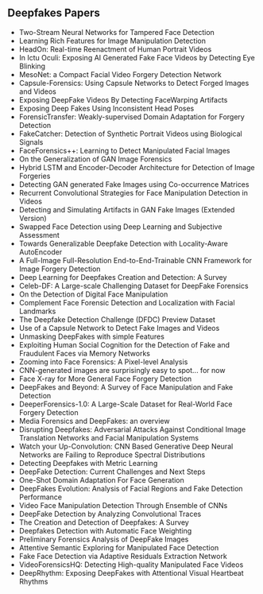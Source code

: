 <h2> Deepfakes Papers  </h2>

<ul>

 <li><a target="_blank" href="https://github.com/manjunath5496/Deepfakes-Papers/blob/master/dfk(1).pdf" style="text-decoration:none;">Two-Stream Neural Networks for Tampered Face Detection</a></li>


 <li><a target="_blank" href="https://github.com/manjunath5496/Deepfakes-Papers/blob/master/dfk(2).pdf" style="text-decoration:none;">Learning Rich Features for Image Manipulation Detection</a></li>

<li><a target="_blank" href="https://github.com/manjunath5496/Deepfakes-Papers/blob/master/dfk(3).pdf" style="text-decoration:none;">HeadOn: Real-time Reenactment of Human Portrait Videos</a></li>
 <li><a target="_blank" href="https://github.com/manjunath5496/Deepfakes-Papers/blob/master/dfk(4).pdf" style="text-decoration:none;">In Ictu Oculi: Exposing AI Generated Fake Face Videos by Detecting Eye Blinking</a></li>                              
<li><a target="_blank" href="https://github.com/manjunath5496/Deepfakes-Papers/blob/master/dfk(5).pdf" style="text-decoration:none;">MesoNet: a Compact Facial Video Forgery Detection Network</a></li>
<li><a target="_blank" href="https://github.com/manjunath5496/Deepfakes-Papers/blob/master/dfk(6).pdf" style="text-decoration:none;">Capsule-Forensics: Using Capsule Networks to Detect Forged Images and Videos</a></li>
 <li><a target="_blank" href="https://github.com/manjunath5496/Deepfakes-Papers/blob/master/dfk(7).pdf" style="text-decoration:none;">Exposing DeepFake Videos By Detecting FaceWarping Artifacts</a></li>

 <li><a target="_blank" href="https://github.com/manjunath5496/Deepfakes-Papers/blob/master/dfk(8).pdf" style="text-decoration:none;"> 
Exposing Deep Fakes Using Inconsistent Head Poses </a></li>
   <li><a target="_blank" href="https://github.com/manjunath5496/Deepfakes-Papers/blob/master/dfk(9).pdf" style="text-decoration:none;">
ForensicTransfer: Weakly-supervised Domain Adaptation for Forgery Detection </a></li>
  
   
 <li><a target="_blank" href="https://github.com/manjunath5496/Deepfakes-Papers/blob/master/dfk(10).pdf" style="text-decoration:none;">FakeCatcher: Detection of Synthetic Portrait Videos using Biological Signals</a></li>                              
<li><a target="_blank" href="https://github.com/manjunath5496/Deepfakes-Papers/blob/master/dfk(11).pdf" style="text-decoration:none;">FaceForensics++: Learning to Detect Manipulated Facial Images</a></li>
<li><a target="_blank" href="https://github.com/manjunath5496/Deepfakes-Papers/blob/master/dfk(12).pdf" style="text-decoration:none;">On the Generalization of GAN Image Forensics</a></li>
<li><a target="_blank" href="https://github.com/manjunath5496/Deepfakes-Papers/blob/master/dfk(13).pdf" style="text-decoration:none;">Hybrid LSTM and Encoder-Decoder Architecture for Detection of Image Forgeries</a></li>

<li><a target="_blank" href="https://github.com/manjunath5496/Deepfakes-Papers/blob/master/dfk(14).pdf" style="text-decoration:none;">Detecting GAN generated Fake Images using Co-occurrence Matrices</a></li>
                              
<li><a target="_blank" href="https://github.com/manjunath5496/Deepfakes-Papers/blob/master/dfk(15).pdf" style="text-decoration:none;">Recurrent Convolutional Strategies
for Face Manipulation Detection in Videos</a></li>

<li><a target="_blank" href="https://github.com/manjunath5496/Deepfakes-Papers/blob/master/dfk(16).pdf" style="text-decoration:none;">Detecting and Simulating Artifacts in GAN Fake Images (Extended Version)</a></li>

  <li><a target="_blank" href="https://github.com/manjunath5496/Deepfakes-Papers/blob/master/dfk(17).pdf" style="text-decoration:none;">
Swapped Face Detection using Deep Learning and Subjective Assessment</a></li>   
  
<li><a target="_blank" href="https://github.com/manjunath5496/Deepfakes-Papers/blob/master/dfk(18).pdf" style="text-decoration:none;">Towards Generalizable Deepfake Detection
with Locality-Aware AutoEncoder</a></li> 

  
<li><a target="_blank" href="https://github.com/manjunath5496/Deepfakes-Papers/blob/master/dfk(19).pdf" style="text-decoration:none;">A Full-Image Full-Resolution End-to-End-Trainable CNN Framework for Image Forgery Detection</a></li> 

<li><a target="_blank" href="https://github.com/manjunath5496/Deepfakes-Papers/blob/master/dfk(20).pdf" style="text-decoration:none;"> Deep Learning for Deepfakes Creation and
Detection: A Survey</a></li>

<li><a target="_blank" href="https://github.com/manjunath5496/Deepfakes-Papers/blob/master/dfk(21).pdf" style="text-decoration:none;">Celeb-DF: A Large-scale Challenging Dataset for DeepFake Forensics</a></li>
<li><a target="_blank" href="https://github.com/manjunath5496/Deepfakes-Papers/blob/master/dfk(22).pdf" style="text-decoration:none;">On the Detection of Digital Face Manipulation</a></li> 
 <li><a target="_blank" href="https://github.com/manjunath5496/Deepfakes-Papers/blob/master/dfk(23).pdf" style="text-decoration:none;"> Complement Face Forensic Detection and Localization with Facial Landmarks</a></li> 
 

   <li><a target="_blank" href="https://github.com/manjunath5496/Deepfakes-Papers/blob/master/dfk(24).pdf" style="text-decoration:none;">The Deepfake Detection Challenge (DFDC) Preview Dataset</a></li>
 
   <li><a target="_blank" href="https://github.com/manjunath5496/Deepfakes-Papers/blob/master/dfk(25).pdf" style="text-decoration:none;">Use of a Capsule Network to Detect Fake Images and Videos</a></li>                              
 <li><a target="_blank" href="https://github.com/manjunath5496/Deepfakes-Papers/blob/master/dfk(26).pdf" style="text-decoration:none;">Unmasking DeepFakes with simple Features</a></li>
 <li><a target="_blank" href="https://github.com/manjunath5496/Deepfakes-Papers/blob/master/dfk(27).pdf" style="text-decoration:none;">Exploiting Human Social Cognition for the
Detection of Fake and Fraudulent Faces via Memory Networks</a></li>
   
 
   <li><a target="_blank" href="https://github.com/manjunath5496/Deepfakes-Papers/blob/master/dfk(28).pdf" style="text-decoration:none;">Zooming into Face Forensics: A Pixel-level Analysis</a></li>
 
   <li><a target="_blank" href="https://github.com/manjunath5496/Deepfakes-Papers/blob/master/dfk(29).pdf" style="text-decoration:none;">CNN-generated images are surprisingly easy to spot... for now</a></li>                              

  <li><a target="_blank" href="https://github.com/manjunath5496/Deepfakes-Papers/blob/master/dfk(30).pdf" style="text-decoration:none;">Face X-ray for More General Face Forgery Detection</a></li>
 
   <li><a target="_blank" href="https://github.com/manjunath5496/Deepfakes-Papers/blob/master/dfk(31).pdf" style="text-decoration:none;">DeepFakes and Beyond: A Survey of
Face Manipulation and Fake Detection</a></li> 
    <li><a target="_blank" href="https://github.com/manjunath5496/Deepfakes-Papers/blob/master/dfk(32).pdf" style="text-decoration:none;">DeeperForensics-1.0: A Large-Scale Dataset for Real-World Face Forgery Detection</a></li> 

   <li><a target="_blank" href="https://github.com/manjunath5496/Deepfakes-Papers/blob/master/dfk(33).pdf" style="text-decoration:none;">Media Forensics and DeepFakes:
an overview</a></li>                              

  <li><a target="_blank" href="https://github.com/manjunath5496/Deepfakes-Papers/blob/master/dfk(34).pdf" style="text-decoration:none;">Disrupting Deepfakes: Adversarial Attacks
Against Conditional Image Translation Networks and Facial Manipulation Systems</a></li> 
 
  <li><a target="_blank" href="https://github.com/manjunath5496/Deepfakes-Papers/blob/master/dfk(35).pdf" style="text-decoration:none;">Watch your Up-Convolution: CNN Based Generative Deep Neural Networks are Failing to Reproduce Spectral Distributions</a></li> 

  <li><a target="_blank" href="https://github.com/manjunath5496/Deepfakes-Papers/blob/master/dfk(36).pdf" style="text-decoration:none;">Detecting Deepfakes with Metric Learning</a></li> 
 
<li><a target="_blank" href="https://github.com/manjunath5496/Deepfakes-Papers/blob/master/dfk(37).pdf" style="text-decoration:none;">DeepFake Detection: Current Challenges and Next Steps</a></li>
 <li><a target="_blank" href="https://github.com/manjunath5496/Deepfakes-Papers/blob/master/dfk(38).pdf" style="text-decoration:none;">One-Shot Domain Adaptation For Face Generation</a></li>

  <li><a target="_blank" href="https://github.com/manjunath5496/Deepfakes-Papers/blob/master/dfk(39).pdf" style="text-decoration:none;">DeepFakes Evolution: Analysis of Facial Regions and Fake Detection Performance</a></li> 
 
  <li><a target="_blank" href="https://github.com/manjunath5496/Deepfakes-Papers/blob/master/dfk(40).pdf" style="text-decoration:none;">Video Face Manipulation Detection Through
Ensemble of CNNs</a></li> 

  <li><a target="_blank" href="https://github.com/manjunath5496/Deepfakes-Papers/blob/master/dfk(41).pdf" style="text-decoration:none;">DeepFake Detection by Analyzing Convolutional Traces</a></li> 
 
<li><a target="_blank" href="https://github.com/manjunath5496/Deepfakes-Papers/blob/master/dfk(42).pdf" style="text-decoration:none;">The Creation and Detection of Deepfakes: A Survey</a></li>
 <li><a target="_blank" href="https://github.com/manjunath5496/Deepfakes-Papers/blob/master/dfk(43).pdf" style="text-decoration:none;">Deepfakes Detection with Automatic Face Weighting</a></li>

  <li><a target="_blank" href="https://github.com/manjunath5496/Deepfakes-Papers/blob/master/dfk(44).pdf" style="text-decoration:none;">Preliminary Forensics Analysis of DeepFake Images</a></li> 
 
<li><a target="_blank" href="https://github.com/manjunath5496/Deepfakes-Papers/blob/master/dfk(45).pdf" style="text-decoration:none;">Attentive Semantic Exploring for Manipulated Face Detection</a></li>
 <li><a target="_blank" href="https://github.com/manjunath5496/Deepfakes-Papers/blob/master/dfk(46).pdf" style="text-decoration:none;">Fake Face Detection via Adaptive Residuals
Extraction Network</a></li>

 
<li><a target="_blank" href="https://github.com/manjunath5496/Deepfakes-Papers/blob/master/dfk(47).pdf" style="text-decoration:none;">VideoForensicsHQ: Detecting High-quality
Manipulated Face Videos</a></li>
 <li><a target="_blank" href="https://github.com/manjunath5496/Deepfakes-Papers/blob/master/dfk(48).pdf" style="text-decoration:none;">DeepRhythm: Exposing DeepFakes with Attentional Visual Heartbeat Rhythms</a></li>













</ul>
